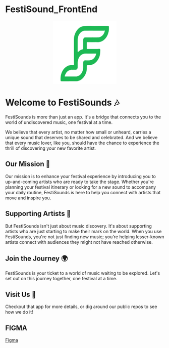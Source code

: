 # FestiSound_FrontEnd

<p align="center">
  <a href="https://festisounds.vercel.app/">
    <img src="https://github.com/bug-bunnies/FestiSounds_Frontend/blob/main/public/assets/logo/festisounds-logo-green.png"
         alt="FestiSounds Logo" height="200px" width="200px">
  </a>
</p>

# Welcome to FestiSounds  🎶

FestiSounds is more than just an app. It's a bridge that connects you to the world of undiscovered music, one festival at a time.

We believe that every artist, no matter how small or unheard, carries a unique sound that deserves to be shared and celebrated. And we believe that every music lover, like you, should have the chance to experience the thrill of discovering your new favorite artist.

## Our Mission  🚀

Our mission is to enhance your festival experience by introducing you to up-and-coming artists who are ready to take the stage. Whether you're planning your festival itinerary or looking for a new sound to accompany your daily routine, FestiSounds is here to help you connect with artists that move and inspire you.

## Supporting Artists  🎤

But FestiSounds isn't just about music discovery. It's about supporting artists who are just starting to make their mark on the world. When you use FestiSounds, you're not just finding new music; you're helping lesser-known artists connect with audiences they might not have reached otherwise.

## Join the Journey  🌍

FestiSounds is your ticket to a world of music waiting to be explored. Let's set out on this journey together, one festival at a time.

## Visit Us 👀

Checkout that app for more details, or dig around our public repos to see how we do it!

## FIGMA

[Figma](https://www.figma.com/file/s0344Lou8oS30zUElRtsmH/FestiSound?type=design&node-id=1%3A2&mode=design&t=5HW7kNbnprH0I2WP-1)

